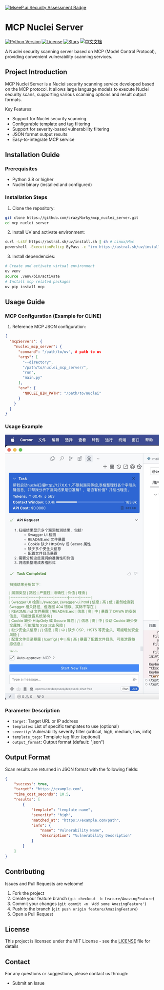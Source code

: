 [![MseeP.ai Security Assessment Badge](https://mseep.net/pr/crazymarky-mcp-nuclei-server-badge.png)](https://mseep.ai/app/crazymarky-mcp-nuclei-server)

# MCP Nuclei Server

[![Python Version](https://img.shields.io/badge/python-3.8%2B-blue.svg)](https://www.python.org/downloads/)
[![License](https://img.shields.io/badge/license-MIT-green.svg)](LICENSE)
[![Stars](https://img.shields.io/github/stars/yourusername/mcp_nuclei_server.svg?style=social)](https://github.com/crazyMarky/mcp_nuclei_server)
[![中文文档](https://img.shields.io/badge/中文文档-README.zh--cn.md-blue)](README.zh-cn.md)

A Nuclei security scanning server based on MCP (Model Control Protocol), providing convenient vulnerability scanning services.

## Project Introduction

MCP Nuclei Server is a Nuclei security scanning service developed based on the MCP protocol. It allows large language models to execute Nuclei security scans, supporting various scanning options and result output formats.

Key Features:
- Support for Nuclei security scanning
- Configurable template and tag filtering
- Support for severity-based vulnerability filtering
- JSON format output results
- Easy-to-integrate MCP service

## Installation Guide

### Prerequisites

- Python 3.8 or higher
- Nuclei binary (installed and configured)

### Installation Steps

1. Clone the repository:
```bash
git clone https://github.com/crazyMarky/mcp_nuclei_server.git
cd mcp_nuclei_server
```

2. Install UV and activate environment:
```bash
curl -LsSf https://astral.sh/uv/install.sh | sh # Linux/Mac
powershell -ExecutionPolicy ByPass -c "irm https://astral.sh/uv/install.ps1 | iex"  # Windows
```

3. Install dependencies:
```bash
# Create and activate virtual environment
uv venv
source .venv/bin/activate
# Install mcp related packages
uv pip install mcp
```

## Usage Guide

### MCP Configuration (Example for CLINE)

1. Reference MCP JSON configuration:
```json
{
  "mcpServers": {
    "nuclei_mcp_server": {
      "command": "/path/to/uv", # path to uv
      "args": [
        "--directory",
        "/path/to/nuclei_mcp_server/",
        "run",
        "main.py"
      ],
      "env": {
        "NUCLEI_BIN_PATH": "/path/to/nuclei"
      }
    }
  }
}
```

### Usage Example
![Example](./DOCS/示例.jpeg "CLINE usage example")

### Parameter Description

- `target`: Target URL or IP address
- `templates`: List of specific templates to use (optional)
- `severity`: Vulnerability severity filter (critical, high, medium, low, info)
- `template_tags`: Template tag filter (optional)
- `output_format`: Output format (default: "json")

## Output Format

Scan results are returned in JSON format with the following fields:

```json
{
    "success": true,
    "target": "https://example.com",
    "time_cost_seconds": 10.5,
    "results": [
        {
            "template": "template-name",
            "severity": "high",
            "matched_at": "https://example.com/path",
            "info": {
                "name": "Vulnerability Name",
                "description": "Vulnerability Description"
            }
        }
    ]
}
```

## Contributing

Issues and Pull Requests are welcome!

1. Fork the project
2. Create your feature branch (`git checkout -b feature/AmazingFeature`)
3. Commit your changes (`git commit -m 'Add some AmazingFeature'`)
4. Push to the branch (`git push origin feature/AmazingFeature`)
5. Open a Pull Request

## License

This project is licensed under the MIT License - see the [LICENSE](LICENSE) file for details

## Contact

For any questions or suggestions, please contact us through:
- Submit an Issue 